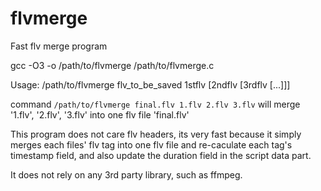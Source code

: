 flvmerge
========

Fast flv merge program

gcc -O3 -o /path/to/flvmerge /path/to/flvmerge.c

Usage:
  /path/to/flvmerge flv_to_be_saved 1stflv [2ndflv [3rdflv [...]]]
  
command `/path/to/flvmerge final.flv 1.flv 2.flv 3.flv` will merge '1.flv', '2.flv', '3.flv' into one flv file 'final.flv'

This program does not care flv headers, its very fast because it simply merges each files' flv tag into one flv file and re-caculate each tag's timestamp field, and also update the duration field in the script data part.

It does not rely on any 3rd party library, such as ffmpeg.
